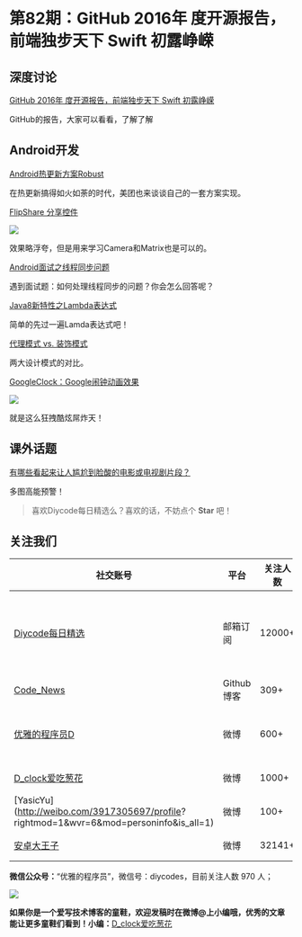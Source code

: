 # 第82期：GitHub 2016年 度开源报告，前端独步天下 Swift 初露峥嵘

## 深度讨论

[GitHub 2016年 度开源报告，前端独步天下 Swift 初露峥嵘](http://www.diycode.cc/topics/299)

GitHub的报告，大家可以看看，了解了解

## Android开发

[Android热更新方案Robust](http://tech.meituan.com/android_robust.html)

在热更新搞得如火如荼的时代，美团也来谈谈自己的一套方案实现。

[FlipShare 分享控件](http://www.diycode.cc/topics/290)

![](https://raw.githubusercontent.com/jeasonwong/FlipShare/master/screenshots/flipshare.gif)

效果略浮夸，但是用来学习Camera和Matrix也是可以的。

[Android面试之线程同步问题](http://mp.weixin.qq.com/s?__biz=MzIxNjM4NDM2NA==&mid=2247483698&idx=1&sn=dce88d98447a978b53015c6d93668e2e&scene=4#wechat_redirect)

遇到面试题：如何处理线程同步的问题？你会怎么回答呢？

[Java8新特性之Lambda表达式](http://www.jianshu.com/p/6e400da4a239)

简单的先过一遍Lamda表达式吧！

[代理模式 vs. 装饰模式](http://www.jasongj.com/design_pattern/proxy_decorator/)

两大设计模式的对比。

[GoogleClock：Google闹钟动画效果](https://github.com/lypeer/GoogleClock)

![](https://github.com/lypeer/GoogleClock/raw/master/gif/smallclock.gif)

就是这么狂拽酷炫屌炸天！

## 课外话题

[有哪些看起来让人尴尬到脸酸的电影或电视剧片段？](https://www.zhihu.com/question/50084453)

多图高能预警！

> 喜欢Diycode每日精选么？喜欢的话，不妨点个 **Star** 吧！

## 关注我们

| 社交账号  |  平台  | 关注人数 | 说明 |
| -------- | -------- | -------- | -------- |
| [Diycode每日精选](http://list.qq.com/cgi-bin/qf_invite?id=d469993d2c888e971c0fbb2309c4d84256968386b126b967)|   邮箱订阅  | 12000+ | 每日分享一次Android、iOS、Swfit技术干货  |
| [Code_News](https://github.com/DiyCodes/code_news) |    Github博客  |309+ | 每日邮件推送列表  |
| [优雅的程序员D](http://weibo.com/u/5891258264) |   微博  | 600+ | 官方微博，每日分享开源信息  |
| [D_clock爱吃葱花](http://weibo.com/u/2480694892)  |   微博  | 1000+ | 日报发起人  |
|[YasicYu](http://weibo.com/3917305697/profile? rightmod=1&wvr=6&mod=personinfo&is_all=1)  |   微博  | 100+ | 日报发起人  |
|[安卓大王子](http://weibo.com/apkbus/)   |   微博  | 32141+ | 日报发起人  |



**微信公众号：**“优雅的程序员”，微信号：diycodes，目前关注人数 970 人；

![](http://upload-images.jianshu.io/upload_images/1846413-b42abfa70f909099.jpg?imageMogr2/auto-orient/strip%7CimageView2/2/w/1240)

**如果你是一个爱写技术博客的童鞋，欢迎发稿时在微博@上小编哦，优秀的文章能让更多童鞋们看到！小编：**[D_clock爱吃葱花](http://weibo.com/2480694892/profile?rightmod=1&wvr=6&mod=personinfo&is_all=1)

